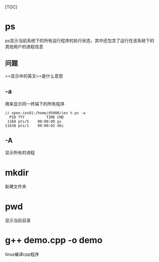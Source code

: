 [TOC]
# ps
ps显示当前系统下的所有运行程序的执行状态，其中还包含了运行在该系统下的其他用户的进程信息
## 问题
==显示中的英文==是什么意思
## -a
用来显示同一终端下的所有程序
```
// open-ies01:/home/d5000/ies % ps -a
  PID TTY          TIME CMD
 1168 pts/5    00:00:00 ps
11638 pts/1    00:00:02 dbi
```
## -A
显示所有的进程

# mkdir
新建文件夹

# pwd
显示当前目录

# g++ demo.cpp -o demo
linux编译cpp程序
